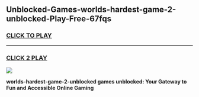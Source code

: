 
## Unblocked-Games-worlds-hardest-game-2-unblocked-Play-Free-67fqs
<h3>
<a href="https://premium76.site?title=worlds-hardest-game-2-unblocked&ref=23A">CLICK TO PLAY</a></h3>
<hr>

<h3>
<a href="https://premium76.site?title=worlds-hardest-game-2-unblocked&ref=23A">CLICK 2 PLAY</a>
  
</h3>

<a href="https://premium76.site?title=worlds-hardest-game-2-unblocked&ref=23A"><img src="https://clearcache.store/games.png"></a>


**worlds-hardest-game-2-unblocked games unblocked: Your Gateway to Fun and Accessible Online Gaming**
